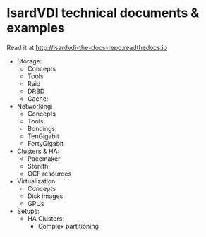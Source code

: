 # IsardVDI technical documents & examples

Read it at http://isardvdi-the-docs-repo.readthedocs.io

- Storage:
    - Concepts
    - Tools
    - Raid
    - DRBD
    - Cache: 
- Networking:
    - Concepts
    - Tools
    - Bondings
    - TenGigabit
    - FortyGigabit
- Clusters & HA:
    - Pacemaker
    - Stonith
    - OCF resources
- Virtualization:
    - Concepts
    - Disk images
    - GPUs
- Setups:
    - HA Clusters:
       - Complex partitioning
